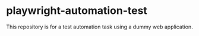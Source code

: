 # playwright-automation-test
This repository is for a test automation task using a dummy web application.
